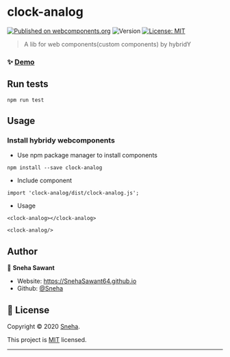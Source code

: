 # clock-analog
[![Published on webcomponents.org](https://img.shields.io/badge/webcomponents.org-published-blue.svg)](https://www.webcomponents.org/element/owner/my-element)
![Version](https://img.shields.io/badge/version-1.0.2-blue.svg?cacheSeconds=2592000)
[![License: MIT](https://img.shields.io/github/license/hybridx/webcomponents)](https://github.com/hybridx/webcomponents/blob/master/LICENSE)

> A lib for web components(custom components) by hybridY

### ✨ [Demo](https://SnehaSawant64.github.io/webcomponents)

## Run tests

```
npm run test
```
## Usage
### Install hybridy webcomponents
- Use npm package manager to install components
```
npm install --save clock-analog
```
- Include component
```
import 'clock-analog/dist/clock-analog.js';
```
- Usage
```
<clock-analog></clock-analog>

<clock-analog/>
```

## Author

👤 **Sneha Sawant**

* Website: https://SnehaSawant64.github.io
* Github: [@Sneha](https://github.com/SnehaSawant64)

## 📝 License

Copyright © 2020 [Sneha](https://github.com/SnehaSawant64).

This project is [MIT](https://github.com/SnehaSawant64/component/blob/master/LICENSE) licensed.

***
